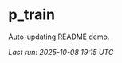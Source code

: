 # p_train

Auto-updating README demo.

<!--START_SECTION:status-->
_Last run: 2025-10-08 19:15 UTC_
<!--END_SECTION:status-->




































































































































































































































































































































































































































































































































































































































































































































































































































































































































































































































































































































































